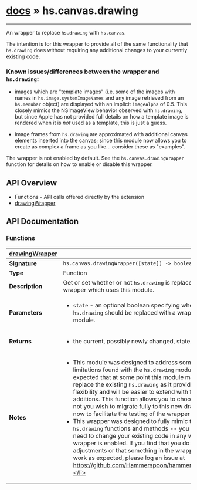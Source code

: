 # [docs](/hammerspoon/index.md) » hs.canvas.drawing
---

An wrapper to replace `hs.drawing` with `hs.canvas`.

The intention is for this wrapper to provide all of the same functionality that `hs.drawing` does without requiring any additional changes to your currently existing code.

### Known issues/differences between the wrapper and `hs.drawing`:

 * images which are "template images" (i.e. some of the images with names in `hs.image.systemImageNames` and any image retrieved from an `hs.menubar` object) are displayed with an implicit `imageAlpha` of 0.5.  This closely mimics the NSImageView behavior observed with `hs.drawing`, but since Apple has not provided full details on how a template image is rendered when it is *not* used as a template, this is just a guess.

 * image frames from `hs.drawing` are approximated with additional canvas elements inserted into the canvas; since this module now allows you to create as complex a frame as you like... consider these as "examples".

The wrapper is not enabled by default.  See the `hs.canvas.drawingWrapper` function for details on how to enable or disable this wrapper.

## API Overview
* Functions - API calls offered directly by the extension
 * [drawingWrapper](#drawingWrapper)

## API Documentation

### Functions

| [drawingWrapper](#drawingWrapper)         |                                                                                     |
| --------------------------------------------|-------------------------------------------------------------------------------------|
| **Signature**                               | `hs.canvas.drawingWrapper([state]) -> boolean`                                                                    |
| **Type**                                    | Function                                                                     |
| **Description**                             | Get or set whether or not `hs.drawing` is replaced by a wrapper which uses this module.                                                                     |
| **Parameters**                              | <ul><li>`state` - an optional boolean specifying whether or not `hs.drawing` should be replaced with a wrapper using this module.</li></ul> |
| **Returns**                                 | <ul><li>the current, possibly newly changed, state.</li></ul>          |
| **Notes**                                   | <ul><li>This module was designed to address some of the limitations found with the `hs.drawing` module.  It is expected that at some point this module may completely replace the existing `hs.drawing` as it provides more flexibility and will be easier to extend with future additions. This function allows you to choose whether or not you wish to migrate fully to this new drawing model now to facilitate the testing of the wrapper or not.</li><li>This wrapper was designed to fully mimic the current `hs.drawing` functions and methods -- you should not need to change your existing code in any way once this wrapper is enabled.  If you find that you do need to make adjustments or that something in the wrapper does not work as expected, please log an issue at https://github.com/Hammerspoon/hammerspoon/issues.</li></ul>                |

